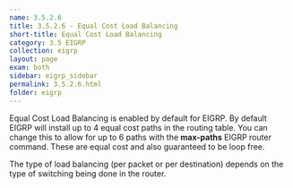 ```yaml
---
name: 3.5.2.6
title: 3.5.2.6 - Equal Cost Load Balancing
short-title: Equal Cost Load Balancing
category: 3.5 EIGRP
collection: eigrp
layout: page
exam: both
sidebar: eigrp_sidebar
permalink: 3.5.2.6.html
folder: eigrp
---
```

Equal Cost Load Balancing is enabled by default for EIGRP. By default EIGRP will install up to 4 equal cost paths in the routing table. You can change this to allow for up to 6 paths with the **max-paths** EIGRP router command. These are equal cost and also guaranteed to be loop free.

The type of load balancing (per packet or per destination) depends on the type of switching being done in the router.